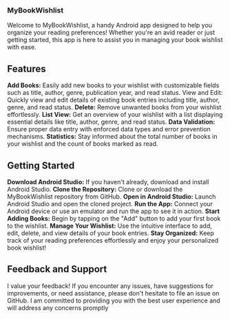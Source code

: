 
### MyBookWishlist ###
Welcome to MyBookWishlist, a handy Android app designed to help you organize your reading preferences! Whether you're an avid reader or just getting started, 
this app is here to assist you in managing your book wishlist with ease.

## Features ##
**Add Books:** Easily add new books to your wishlist with customizable fields such as title, author, genre, publication year, and read status.
View and Edit: Quickly view and edit details of existing book entries including title, author, genre, and read status.
**Delete:** Remove unwanted books from your wishlist effortlessly.
**List View:** Get an overview of your wishlist with a list displaying essential details like title, author, genre, and read status.
**Data Validation:** Ensure proper data entry with enforced data types and error prevention mechanisms.
**Statistics:** Stay informed about the total number of books in your wishlist and the count of books marked as read.

## Getting Started ##
**Download Android Studio:** If you haven't already, download and install Android Studio.
**Clone the Repository:** Clone or download the MyBookWishlist repository from GitHub.
**Open in Android Studio:** Launch Android Studio and open the cloned project.
**Run the App:** Connect your Android device or use an emulator and run the app to see it in action.
**Start Adding Books:** Begin by tapping on the "Add" button to add your first book to the wishlist.
**Manage Your Wishlist:** Use the intuitive interface to add, edit, delete, and view details of your book entries.
**Stay Organized:** Keep track of your reading preferences effortlessly and enjoy your personalized book wishlist!

## Feedback and Support ##
I value your feedback! If you encounter any issues, have suggestions for improvements, or need assistance, 
please don't hesitate to file an issue on GitHub. I am committed to providing you with the best user experience
and will address any concerns promptly
